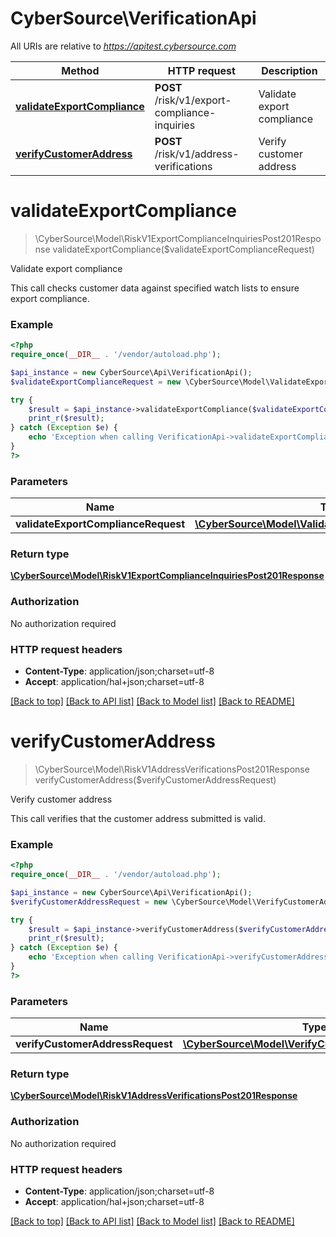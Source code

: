 # CyberSource\VerificationApi

All URIs are relative to *https://apitest.cybersource.com*

Method | HTTP request | Description
------------- | ------------- | -------------
[**validateExportCompliance**](VerificationApi.md#validateExportCompliance) | **POST** /risk/v1/export-compliance-inquiries | Validate export compliance
[**verifyCustomerAddress**](VerificationApi.md#verifyCustomerAddress) | **POST** /risk/v1/address-verifications | Verify customer address


# **validateExportCompliance**
> \CyberSource\Model\RiskV1ExportComplianceInquiriesPost201Response validateExportCompliance($validateExportComplianceRequest)

Validate export compliance

This call checks customer data against specified watch lists to ensure export compliance.

### Example
```php
<?php
require_once(__DIR__ . '/vendor/autoload.php');

$api_instance = new CyberSource\Api\VerificationApi();
$validateExportComplianceRequest = new \CyberSource\Model\ValidateExportComplianceRequest(); // \CyberSource\Model\ValidateExportComplianceRequest | 

try {
    $result = $api_instance->validateExportCompliance($validateExportComplianceRequest);
    print_r($result);
} catch (Exception $e) {
    echo 'Exception when calling VerificationApi->validateExportCompliance: ', $e->getMessage(), PHP_EOL;
}
?>
```

### Parameters

Name | Type | Description  | Notes
------------- | ------------- | ------------- | -------------
 **validateExportComplianceRequest** | [**\CyberSource\Model\ValidateExportComplianceRequest**](../Model/ValidateExportComplianceRequest.md)|  |

### Return type

[**\CyberSource\Model\RiskV1ExportComplianceInquiriesPost201Response**](../Model/RiskV1ExportComplianceInquiriesPost201Response.md)

### Authorization

No authorization required

### HTTP request headers

 - **Content-Type**: application/json;charset=utf-8
 - **Accept**: application/hal+json;charset=utf-8

[[Back to top]](#) [[Back to API list]](../../README.md#documentation-for-api-endpoints) [[Back to Model list]](../../README.md#documentation-for-models) [[Back to README]](../../README.md)

# **verifyCustomerAddress**
> \CyberSource\Model\RiskV1AddressVerificationsPost201Response verifyCustomerAddress($verifyCustomerAddressRequest)

Verify customer address

This call verifies that the customer address submitted is valid.

### Example
```php
<?php
require_once(__DIR__ . '/vendor/autoload.php');

$api_instance = new CyberSource\Api\VerificationApi();
$verifyCustomerAddressRequest = new \CyberSource\Model\VerifyCustomerAddressRequest(); // \CyberSource\Model\VerifyCustomerAddressRequest | 

try {
    $result = $api_instance->verifyCustomerAddress($verifyCustomerAddressRequest);
    print_r($result);
} catch (Exception $e) {
    echo 'Exception when calling VerificationApi->verifyCustomerAddress: ', $e->getMessage(), PHP_EOL;
}
?>
```

### Parameters

Name | Type | Description  | Notes
------------- | ------------- | ------------- | -------------
 **verifyCustomerAddressRequest** | [**\CyberSource\Model\VerifyCustomerAddressRequest**](../Model/VerifyCustomerAddressRequest.md)|  |

### Return type

[**\CyberSource\Model\RiskV1AddressVerificationsPost201Response**](../Model/RiskV1AddressVerificationsPost201Response.md)

### Authorization

No authorization required

### HTTP request headers

 - **Content-Type**: application/json;charset=utf-8
 - **Accept**: application/hal+json;charset=utf-8

[[Back to top]](#) [[Back to API list]](../../README.md#documentation-for-api-endpoints) [[Back to Model list]](../../README.md#documentation-for-models) [[Back to README]](../../README.md)

